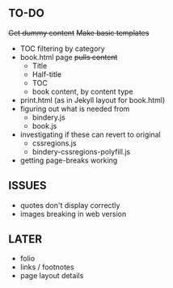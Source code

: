 ## TO-DO

~~Get dummy content~~
~~Make basic templates~~
- TOC filtering by category
- book.html page
~~pulls content~~
	- Title
	- Half-title
	- TOC
	- book content, by content type
- print.html (as in Jekyll layout for book.html)
- figuring out what is needed from
	- bindery.js
	- book.js
- investigating if these can revert to original 
	- cssregions.js
	- bindery-cssregions-polyfill.js
- getting page-breaks working

## ISSUES

- quotes don't display correctly
- images breaking in web version

## LATER
- folio
- links / footnotes
- page layout details